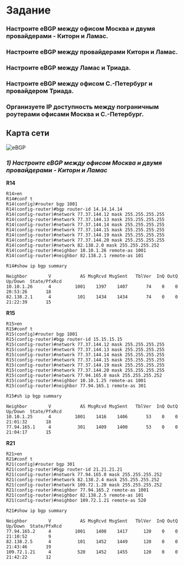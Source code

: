 # Задание

### Настроите eBGP между офисом Москва и двумя провайдерами - Киторн и Ламас.
### Настроите eBGP между провайдерами Киторн и Ламас.
### Настроите eBGP между Ламас и Триада.
### Настроите eBGP между офисом С.-Петербург и провайдером Триада.
### Организуете IP доступность между пограничным роутерами офисами Москва и С.-Петербург.

## Карта сети

![eBGP](https://user-images.githubusercontent.com/112701413/205439534-ae532414-9a12-4c0b-8c62-d4ee2009c3b8.jpg)

### ***1) Настроите eBGP между офисом Москва и двумя провайдерами - Киторн и Ламас*** 

**R14**

```
R14>en
R14#conf t
R14(config)#router bgp 1001
R14(config-router)#bgp router-id 14.14.14.14
R14(config-router)#network 77.37.144.12 mask 255.255.255.255
R14(config-router)#network 77.37.144.13 mask 255.255.255.255
R14(config-router)#network 77.37.144.14 mask 255.255.255.255
R14(config-router)#network 77.37.144.15 mask 255.255.255.255
R14(config-router)#network 77.37.144.19 mask 255.255.255.255
R14(config-router)#network 77.37.144.20 mask 255.255.255.255
R14(config-router)#network 82.138.2.0 mask 255.255.255.252
R14(config-router)#neighbor 10.10.1.26 remote-as 1001
R14(config-router)#neighbor 82.138.2.1 remote-as 101

R14#show ip bgp summary

Neighbor        V           AS MsgRcvd MsgSent   TblVer  InQ OutQ Up/Down  State/PfxRcd
10.10.1.26      4         1001    1397    1407       74    0    0 20:53:26       18
82.138.2.1      4          101    1434    1434       74    0    0 21:22:39       15

```

**R15**

```
R15>en
R15#conf t
R15(config)#router bgp 1001
R15(config-router)#bgp router-id 15.15.15.15
R15(config-router)#network 77.37.144.12 mask 255.255.255.255
R15(config-router)#network 77.37.144.13 mask 255.255.255.255
R15(config-router)#network 77.37.144.14 mask 255.255.255.255
R15(config-router)#network 77.37.144.15 mask 255.255.255.255
R15(config-router)#network 77.37.144.19 mask 255.255.255.255
R15(config-router)#network 77.37.144.20 mask 255.255.255.255
R15(config-router)#network 77.94.165.0 mask 255.255.255.252
R15(config-router)#neighbor 10.10.1.25 remote-as 1001
R15(config-router)#neighbor 77.94.165.1 remote-as 301

R15#sh ip bgp summary

Neighbor        V           AS MsgRcvd MsgSent   TblVer  InQ OutQ Up/Down  State/PfxRcd
10.10.1.25      4         1001    1416    1406       53    0    0 21:01:32       18
77.94.165.1     4          301    1409    1400       53    0    0 21:04:17       15

```

**R21**

```
R21>en
R21#conf t
R21(config)#router bgp 301
R21(config-router)#bgp router-id 21.21.21.21
R21(config-router)#network 77.94.165.0 mask 255.255.255.252
R21(config-router)#network 82.138.2.4 mask 255.255.255.252
R21(config-router)#network 109.72.1.20 mask 255.255.255.252
R21(config-router)#neighbor 77.94.165.2 remote-as 1001
R21(config-router)#neighbor 82.138.2.5 remote-as 101
R21(config-router)#neighbor 109.72.1.21 remote-as 520

R21#show ip bgp summary

Neighbor        V           AS MsgRcvd MsgSent   TblVer  InQ OutQ Up/Down  State/PfxRcd
77.94.165.2     4         1001    1408    1417      120    0    0 21:10:52        9
82.138.2.5      4          101    1452    1449      120    0    0 21:43:46       19
109.72.1.21     4          520    1452    1455      120    0    0 21:42:22       12
```

